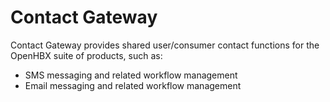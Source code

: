 # Contact Gateway

Contact Gateway provides shared user/consumer contact functions for the OpenHBX suite of products, such as:
* SMS messaging and related workflow management
* Email messaging and related workflow management